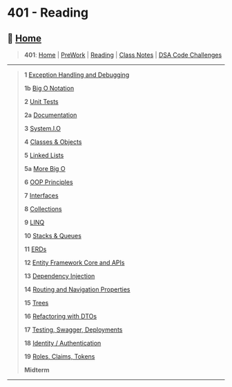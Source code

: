 # 401 - Reading

## 🏡 [**Home**](https://mistidinzy.github.io/ReadingNotes/)

> **401**: [Home](/401home.md)
|
[PreWork](/401/preworkRM.md)
|
[Reading](/401/ReadingRM.md)
|
[Class Notes](/401/ClassRM.md)
|
[DSA Code Challenges](https://mistidinzy.github.io/data-structures-and-algorithms/)

_____

> **1** [Exception Handling and Debugging](read/01-ExcpDebugg.md)
>
> **1b** [Big O Notation](read/01b-BigO.md)
>
> **2** [Unit Tests](read/02-UnitTests.md)
>
> **2a** [Documentation](read/02a-Documentation.md)
>
> **3** [System.I.O](read/03-SystemIO.md)
>
> **4** [Classes & Objects](read/04-ClassesObjects.md)
>
> **5** [Linked Lists](read/05-LinkedLists.md)
>
> **5a** [More Big O](read/05a-BigOCont.md)
>
> **6** [OOP Principles](read/06-OOP.md)
>
> **7** [Interfaces](read/07-Interfaces.md)
>
> **8** [Collections](read/08-Collections.md)
>
> **9** [LINQ](read/09-LINQ.md)
>
> **10** [Stacks & Queues](read/10-StacksQs.md)
>
> **11** [ERDs](read/11-ERDs.md)
>
> **12** [Entity Framework Core and APIs](read/12-EntFrmAPIs.md)
>
> **13** [Dependency Injection](read/13-DepInj.md)
>
> **14** [Routing and Navigation Properties](read/14-RouteNavProps.md)
>
> **15** [Trees](read/15-Trees.md)
>
> **16** [Refactoring with DTOs](read/16-RefactorDTOs.md)
>
> **17** [Testing, Swagger, Deployments](read/17-TestSwagDeploys.md)
>
> **18** [Identity / Authentication](read/18-IdentityAuth.md)
>
> **19** [Roles, Claims, Tokens](read/19-Roles.md)
>
> **Midterm**
>

_____
